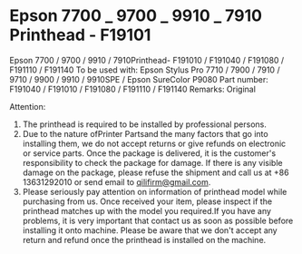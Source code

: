 # Epson 7700 _ 9700 _ 9910 _ 7910 Printhead - F19101

Epson 7700 / 9700 / 9910 / 7910Printhead- F191010 / F191040 / F191080 / F191110 / F191140
To be used with: Epson Stylus Pro 7710 / 7900 / 7910 / 9710 / 9900 / 9910 / 9910SPE / Epson SureColor P9080
Part number: F191040 / F191010 / F191080 / F191110 / F191140
Remarks: Original

Attention:
1. The printhead is required to be installed by professional persons.
2. Due to the nature ofPrinter Partsand the many factors that go into installing them, we do not accept returns or give refunds on electronic or service parts. Once the package is delivered, it is the customer's responsibility to check the package for damage. If there is any visible damage on the package, please refuse the shipment and call us at +86 13631292010 or send email to qilifirm@gmail.com.
3. Please seriously pay attention on information of printhead model while purchasing from us. Once received your item, please inspect if the printhead matches up with the model you required.If you have any problems, it is very important that contact us as soon as possible before installing it onto machine. Please be aware that we don't accept any return and refund once the printhead is installed on the machine.
